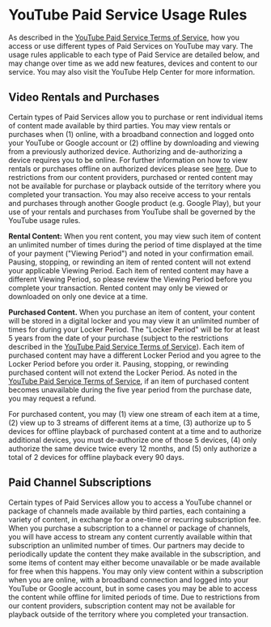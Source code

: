 # YouTube Paid Service Usage Rules

As described in the [YouTube Paid Service Terms of Service][0], how you access or use different types of Paid Services on YouTube may vary. The usage rules applicable to each type of Paid Service are detailed below, and may change over time as we add new features, devices and content to our service. You may also visit the YouTube Help Center for more information.

## Video Rentals and Purchases

Certain types of Paid Services allow you to purchase or rent individual items of content made available by third parties.  You may view rentals or purchases when (1) online, with a broadband connection and logged onto your YouTube or Google account or (2) offline by downloading and viewing from a previously authorized device. Authorizing and de-authorizing a device requires you to be online.  For further information on how to view rentals or purchases offline on authorized devices please see [here][1]. Due to restrictions from our content providers, purchased or rented content may not be available for purchase or playback outside of the territory where you completed your transaction. You may also receive access to your rentals and purchases through another Google product (e.g. Google Play), but your use of your rentals and purchases from YouTube shall be governed by the YouTube usage rules.

**Rental Content:** When you rent content, you may view such item of content an unlimited number of times during the period of time displayed at the time of your payment ("Viewing Period") and noted in your confirmation email. Pausing, stopping, or rewinding an item of rented content will not extend your applicable Viewing Period. Each item of rented content may have a different Viewing Period, so please review the Viewing Period before you complete your transaction. Rented content may only be viewed or downloaded on only one device at a time.

**Purchased Content.** When you purchase an item of content, your content will be stored in a digital locker and you may view it an unlimited number of times for during your Locker Period. The "Locker Period" will be for at least 5 years from the date of your purchase (subject to the restrictions described in the [YouTube Paid Service Terms of Service][0]). Each item of purchased content may have a different Locker Period and you agree to the Locker Period before you order it. Pausing, stopping, or rewinding purchased content will not extend the Locker Period.  As noted in the [YouTube Paid Service Terms of Service][0], if an item of purchased content becomes unavailable during the five year period from the purchase date, you may request a refund.

For purchased content, you may (1) view one stream of each item at a time, (2) view up to 3 streams of different items at a time, (3) authorize up to 5 devices for offline playback of purchased content at a time and to authorize additional devices, you must de-authorize one of those 5 devices, (4) only authorize the same device twice every 12 months, and (5) only authorize a total of 2 devices for offline playback every 90 days.

## Paid Channel Subscriptions

Certain types of Paid Services allow you to access a YouTube channel or package of channels made available by third parties, each containing a variety of content, in exchange for a one-time or recurring subscription fee.  When you purchase a subscription to a channel or package of channels, you will have access to stream any content currently available within that subscription an unlimited number of times. Our partners may decide to periodically update the content they make available in the subscription, and some items of content may either become unavailable or be made available for free when this happens. You may only view content within a subscription when you are online, with a broadband connection and logged into your YouTube or Google account, but in some cases you may be able to access the content while offline for limited periods of time. Due to restrictions from our content providers, subscription content may not be available for playback outside of the territory where you completed your transaction.


[0]: /t/terms_paycontent
[1]: //support.google.com/youtube/?p=commerce_help&hl=en